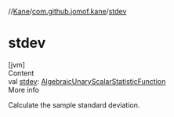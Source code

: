 //[Kane](../index.md)/[com.github.jomof.kane](index.md)/[stdev](stdev.md)



# stdev  
[jvm]  
Content  
val [stdev](stdev.md): [AlgebraicUnaryScalarStatisticFunction](../com.github.jomof.kane.impl.functions/-algebraic-unary-scalar-statistic-function/index.md)  
More info  


Calculate the sample standard deviation.

  



